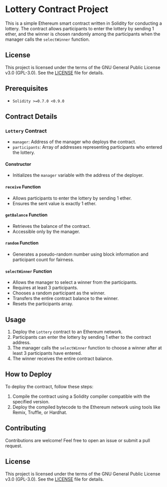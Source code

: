 # Lottery Contract Project

This is a simple Ethereum smart contract written in Solidity for conducting a lottery. The contract allows participants to enter the lottery by sending 1 ether, and the winner is chosen randomly among the participants when the manager calls the `selectWinner` function.

## License

This project is licensed under the terms of the GNU General Public License v3.0 (GPL-3.0). See the [LICENSE](LICENSE) file for details.

## Prerequisites

- `Solidity >=0.7.0 <0.9.0`

## Contract Details

### `Lottery` Contract

- `manager`: Address of the manager who deploys the contract.
- `participants`: Array of addresses representing participants who entered the lottery.

#### Constructor

- Initializes the `manager` variable with the address of the deployer.

#### `receive` Function

- Allows participants to enter the lottery by sending 1 ether.
- Ensures the sent value is exactly 1 ether.

#### `getBalance` Function

- Retrieves the balance of the contract.
- Accessible only by the manager.

#### `random` Function

- Generates a pseudo-random number using block information and participant count for fairness.

#### `selectWinner` Function

- Allows the manager to select a winner from the participants.
- Requires at least 3 participants.
- Chooses a random participant as the winner.
- Transfers the entire contract balance to the winner.
- Resets the participants array.

## Usage

1. Deploy the `Lottery` contract to an Ethereum network.
2. Participants can enter the lottery by sending 1 ether to the contract address.
3. The manager calls the `selectWinner` function to choose a winner after at least 3 participants have entered.
4. The winner receives the entire contract balance.

## How to Deploy

To deploy the contract, follow these steps:

1. Compile the contract using a Solidity compiler compatible with the specified version.
2. Deploy the compiled bytecode to the Ethereum network using tools like Remix, Truffle, or Hardhat.

## Contributing

Contributions are welcome! Feel free to open an issue or submit a pull request.

## License

This project is licensed under the terms of the GNU General Public License v3.0 (GPL-3.0). See the [LICENSE](LICENSE) file for details.
